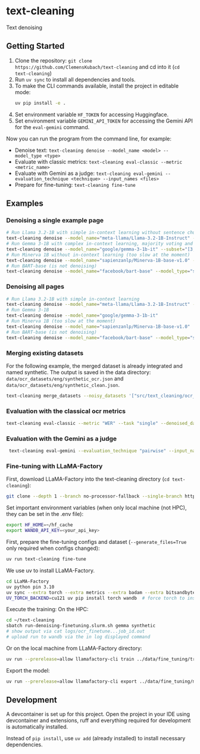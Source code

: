 # text-cleaning
Text denoising

## Getting Started
1. Clone the repository: `git clone https://github.com/ClemensKubach/text-cleaning` and cd into it (`cd text-cleaning`)
2. Run `uv sync` to install all dependencies and tools.
3. To make the CLI commands available, install the project in editable mode:
   ```bash
   uv pip install -e .
   ```
4. Set environment variable `HF_TOKEN` for accessing Huggingface.
5. Set environment variable `GEMINI_API_TOKEN` for accessing the Gemini API for the `eval-gemini` command.

Now you can run the program from the command line, for example:
- Denoise text: `text-cleaning denoise --model_name <model> --model_type <type>`
- Evaluate with classic metrics: `text-cleaning eval-classic --metric <metric_name>`
- Evaluate with Gemini as a judge: `text-cleaning eval-gemini --evaluation_technique <technique> --input_names <files>`
- Prepare for fine-tuning: `text-cleaning fine-tune`

## Examples

### Denoising a single example page
```bash
# Run Llama 3.2-1B with simple in-context learning without sentence chunking
text-cleaning denoise --model_name="meta-llama/Llama-3.2-1B-Instruct" --subset="[3,]" --in_context "simple" --use_sentence_chunks=False
# Run Gemma 3-1B with complex in-context learning, majority voting and sentence chunking
text-cleaning denoise --model_name="google/gemma-3-1b-it" --subset="[3,]" --in_context "complex" --num_attempts=5
# Run Minerva 1B without in-context learning (too slow at the moment)
text-cleaning denoise --model_name="sapienzanlp/Minerva-1B-base-v1.0" --subset="[3,]" --in_context "None"
# Run BART-base (is not denoising)
text-cleaning denoise --model_name="facebook/bart-base" --model_type="seq2seq" --subset="[3,]" --in_context "None"
```

### Denoising all pages
```bash
# Run Llama 3.2-1B with simple in-context learning
text-cleaning denoise --model_name="meta-llama/Llama-3.2-1B-Instruct" --in_context "simple"
# Run Gemma 3-1B
text-cleaning denoise --model_name="google/gemma-3-1b-it"
# Run Minerva 1B (too slow at the moment)
text-cleaning denoise --model_name="sapienzanlp/Minerva-1B-base-v1.0"
# Run BART-base (is not denoising)
text-cleaning denoise --model_name="facebook/bart-base" --model_type="seq2seq"
```

### Merging existing datasets
For the following example, the merged dataset is already integrated and named synthetic. The output is saved in the data directory: `data/ocr_datasets/eng/synthetic_ocr.json` and `data/ocr_datasets/eng/synthetic_clean.json`.

```bash
text-cleaning merge_datasets --noisy_datasets '["src/text_cleaning/ocr_text_creating/ocr_frankenstein.json", "src/text_cleaning/ocr_text_creating/ocr_otoranto.json"]' --clean_datasets '["src/text_cleaning/ocr_text_creating/clean_frankenstein.json", "src/text_cleaning/ocr_text_creating/clean_otoranto.json"]'
```

### Evaluation with the classical ocr metrics

```bash
text-cleaning eval-classic --metric "WER" --task "single" --denoised_data_path "data/ocr_datasets/eng/the_vampyre_ocr_denoised_google-gemma-3-1b-it.json"
```

### Evaluation with the Gemini as a judge 

```bash
 text-cleaning eval-gemini --evaluation_technique "pairwise" --input_names "the_vampyre_ocr_denoised_google-gemma-3-1b-it.json" "the_vampyre_ocr_denoised_facebook-bart-base.json"
```

### Fine-tuning with LLaMA-Factory
First, download LLaMA-Factory into the text-cleaning directory (`cd text-cleaning`):
```bash
git clone --depth 1 --branch no-processor-fallback --single-branch https://github.com/ClemensKubach/LLaMA-Factory.git
```

Set important environment variables (when only local machine (not HPC), they can be set in the .env file):
```bash
export HF_HOME=~/hf_cache
export WANDB_API_KEY=<your_api_key>
```

First, prepare the fine-tuning configs and dataset (`--generate_files=True` only required when configs changed):
```bash
uv run text-cleaning fine-tune
```

We use uv to install LLaMA-Factory.
```bash
cd LLaMA-Factory
uv python pin 3.10
uv sync --extra torch --extra metrics --extra badam --extra bitsandbytes --prerelease=allow
UV_TORCH_BACKEND=cu121 uv pip install torch wandb  # force torch to install for cuda 12.1 (that may not be the default on the HPC)
```

Execute the training:
On the HPC:
```bash
cd ~/text-cleaning
sbatch run-denoising-finetuning.slurm.sh gemma synthetic
# show output via cat logs/ocr_finetune...job_id.out
# upload run to wandb via the in log displayed command 
```

Or on the local machine from LLaMA-Factory directory:
```bash
uv run --prerelease=allow llamafactory-cli train ../data/fine_tuning/train_configs/ocr-llama-synthetic-config.json
```

Export the model:
```bash
uv run --prerelease=allow llamafactory-cli export ../data/fine_tuning/models/merged-gemma-synthetic-config.json
```


## Development
A devcontainer is set up for this project.
Open the project in your IDE using devcontainer and extensions, ruff and everything required for development is automatically installed.

Instead of `pip install`, use `uv add` (already installed) to install necessary dependencies.
